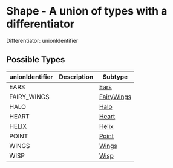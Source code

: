 

# Shape - A union of types with a differentiator



Differentiator: unionIdentifier



## Possible Types

| unionIdentifier | Description | Subtype |
| - | - | - |
| EARS |  | [Ears](Ears) |
| FAIRY_WINGS |  | [FairyWings](FairyWings) |
| HALO |  | [Halo](Halo) |
| HEART |  | [Heart](Heart) |
| HELIX |  | [Helix](Helix) |
| POINT |  | [Point](Point) |
| WINGS |  | [Wings](Wings) |
| WISP |  | [Wisp](Wisp) |
